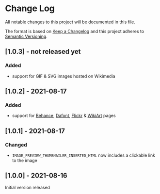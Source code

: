 # Change Log
All notable changes to this project will be documented in this file.

The format is based on [Keep a Changelog](http://keepachangelog.com/)
and this project adheres to [Semantic Versioning](http://semver.org/).

## [1.0.3] - not released yet
### Added
* support for GIF & SVG images hosted on Wikimedia

## [1.0.2] - 2021-08-17
### Added
* support for [Behance](https://www.behance.net), [Dafont](https://www.dafont.com), [Flickr](https://www.flickr.com) & [WikiArt](https://www.wikiart.org) pages

## [1.0.1] - 2021-08-17
### Changed
* `IMAGE_PREVIEW_THUMBNAILER_INSERTED_HTML` now includes a clickable link to the image

## [1.0.0] - 2021-08-16
Initial version released
